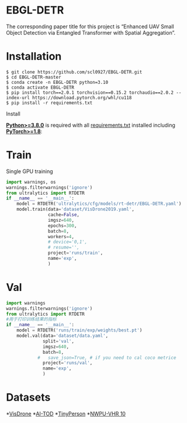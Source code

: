 # EBGL-DETR <The Visual Computer>

The corresponding paper title for this project is “Enhanced UAV Small Object Detection via Entangled Transformer with Spatial Aggregation”.

# Installation

```
$ git clone https://github.com/scl0927/EBGL-DETR.git
$ cd EBGL-DETR-master
$ conda create -n EBGL-DETR python=3.10
$ conda activate EBGL-DETR
$ pip install torch==2.0.1 torchvision==0.15.2 torchaudio==2.0.2 --index-url https://download.pytorch.org/whl/cu118
$ pip install -r requirements.txt

```
<summary>Install</summary>

[**Python>=3.8.0**](https://www.python.org/) is required with all
[requirements.txt](https://github.com/lyuwenyu/RT-DETR/blob/main/rtdetr_pytorch/requirements.txt) installed including
[**PyTorch>=1.8**](https://pytorch.org/get-started/locally/):

# Train
Single GPU training
```python
import warnings, os
warnings.filterwarnings('ignore')
from ultralytics import RTDETR
if __name__ == '__main__':
    model = RTDETR('ultralytics/cfg/models/rt-detr/EBGL-DETR.yaml')
    model.train(data='dataset/VisDrone2019.yaml',
                cache=False,
                imgsz=640,
                epochs=300,
                batch=8,
                workers=4,
                # device='0,1', 
                # resume='', 
                project='runs/train',
                name='exp',
                )
```

# Val
```python
import warnings
warnings.filterwarnings('ignore')
from ultralytics import RTDETR
#用于打印训练结果的指标
if __name__ == '__main__':
    model = RTDETR('runs/train/exp/weights/best.pt')
    model.val(data='dataset/data.yaml',
              split='val',
              imgsz=640,
              batch=8,
            #   save_json=True, # if you need to cal coco metrice
              project='runs/val',
              name='exp',
              )
```

# Datasets
*[VisDrone](https://github.com/VisDrone/VisDrone-Dataset)
*[AI-TOD](https://github.com/jwwangchn/AI-TOD)
*[TinyPerson](https://github.com/xixu-me/YOLO-TinyPerson)
*[NWPU-VHR 10](https://github.com/Gaoshuaikun/NWPU-VHR-10)
